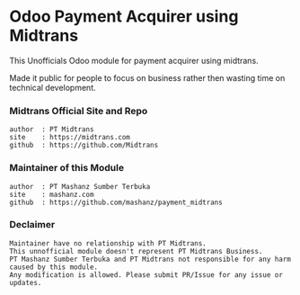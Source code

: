# Odoo Payment Acquirer using Midtrans

This Unofficials Odoo module for payment acquirer using midtrans. 

Made it public for people to focus on business rather then wasting time on technical development.

### Midtrans Official Site and Repo
```
author  : PT Midtrans
site    : https://midtrans.com
github  : https://github.com/Midtrans
```

### Maintainer of this Module
```
author  : PT Mashanz Sumber Terbuka
site    : mashanz.com
github  : https://github.com/mashanz/payment_midtrans
```

### Declaimer
```
Maintainer have no relationship with PT Midtrans.
This unnofficial module doesn't represent PT Midtrans Business.
PT Mashanz Sumber Terbuka and PT Midtrans not responsible for any harm caused by this module.
Any modification is allowed. Please submit PR/Issue for any issue or updates.
```
